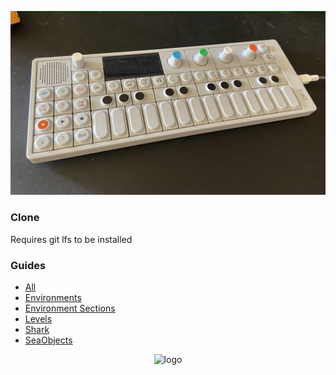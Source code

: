 <p align="center">
  <img src="images/testimage.png" width="520" title="logo">
</p>

### Clone
Requires git lfs to be installed

### Guides
* [All](Assets/Guides/)
* [Environments](Assets/Guides/Environments.md)
* [Environment Sections](Assets/Guides/Environment%20Sections.md)
* [Levels](Assets/Guides/Levels.md)
* [Shark](Assets/Guides/Shark.md)
* [SeaObjects](Assets/Guides/SeaObjects.md)

<p align="center">
  <img src="images/gameplay.gif" width="520" title="logo">
</p>
